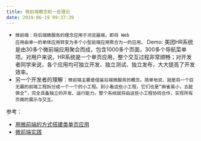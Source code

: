 ```yaml
---
title: 微前端概念和一些理论
date: 2019-06-19 09:37:39
---
```


- <code>微前端：将后端微服务的理念应用于浏览器端，即将 Web 应用由单一的单体应用转变为多个小型前端应用聚合为一的应用。</code>
Demo: 美团HR系统是由30多个微前端应用聚合而成，包含1000多个页面，300多个导航菜单项。对用户来说，HR系统是一个单页应用，整个交互过程非常顺畅；对开发者同学来说，各个应用均可独立开发、独立测试、独立发布，大大提高了开发效率。
- 另一个开发者的理解：<code>微前端主要是借鉴后端微服务的概念。简单地说，就是将一个巨无霸的前端工程拆分成一个一个的小工程。别小看这些小工程，它们也是“麻雀虽小，五脏俱全”，完全具备独立的开发、运行能力。整个系统就将由这些小工程协同合作，实现所有页面的展示与交互。</code>

参考：
- [用微前端的方式搭建类单页应用](https://www.cnblogs.com/meituantech/p/9604591.html)
- [微前端实践](https://www.jianshu.com/p/41ab812df9e7)